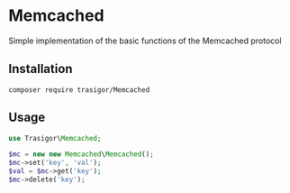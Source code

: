 # Memcached
Simple implementation of the basic functions of the Memcached protocol

## Installation

```
composer require trasigor/Memcached
```

## Usage

```php
use Trasigor\Memcached;

$mc = new new Memcached\Memcached();
$mc->set('key', 'val');
$val = $mc->get('key');
$mc->delete('key');
```
